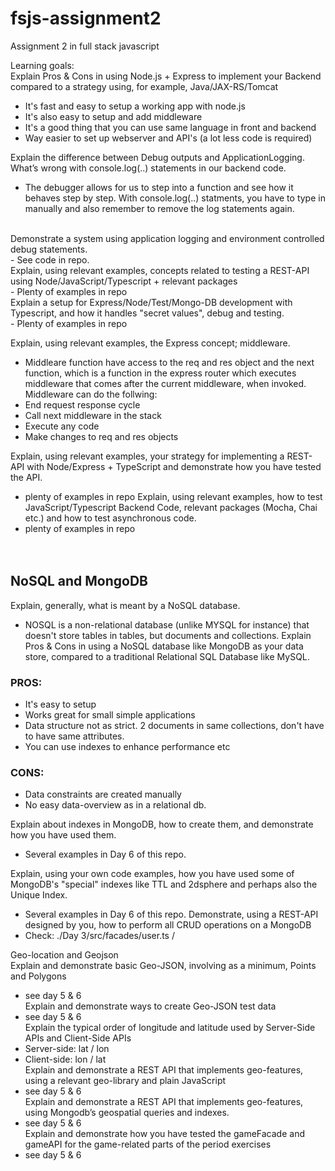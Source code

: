 # fsjs-assignment2
Assignment 2 in full stack javascript

Learning goals:<br>
Explain Pros & Cons in using Node.js + Express to implement your Backend compared to a strategy using, for example, Java/JAX-RS/Tomcat<br>
- It's fast and easy to setup a working app with node.js 
- It's also easy to setup and add middleware
- It's a good thing that you can use same language in front and backend
- Way easier to set up webserver and API's (a lot less code is required)

Explain the difference between Debug outputs and ApplicationLogging. What’s wrong with console.log(..) statements in our backend code.<br>
- The debugger allows for us to step into a function and see how it behaves step by step. With console.log(..) statments, you have to type in manually and also remember to remove the log statements again. 
<br>
Demonstrate a system using application logging and environment controlled debug statements.<br>
- See code in repo. <br>
Explain, using relevant examples, concepts related to testing a REST-API using Node/JavaScript/Typescript + relevant packages <br>
- Plenty of examples in repo <br>
Explain a setup for Express/Node/Test/Mongo-DB development with Typescript, and how it handles "secret values",  debug and testing.<br>
- Plenty of examples in repo
<br>

Explain, using relevant examples, the Express concept; middleware.<br>
- Middleare function have access to the req and res object and the next function, which is a function in the express router which executes middleware that comes after the current middleware, when invoked.  <br>
Middleware can do the follwing: <br>
- End request response cycle
- Call next middleware in the stack
- Execute any code
- Make changes to req and res objects

Explain, using relevant examples, your strategy for implementing a REST-API with Node/Express  + TypeScript and demonstrate how you have tested the API.<br>
- plenty of examples in repo
Explain, using relevant examples, how to test JavaScript/Typescript Backend Code, relevant packages (Mocha, Chai etc.) and how to test asynchronous code.<br>
- plenty of examples in repo <br>
<br><br>
## NoSQL and MongoDB <br>
Explain, generally, what is meant by a NoSQL database.<br>
- NOSQL is a non-relational database (unlike MYSQL for instance) that doesn't store tables in tables, but documents and collections.
Explain Pros & Cons in using a NoSQL database like MongoDB as your data store, compared to a traditional Relational SQL Database like MySQL.<br>
### PROS:
- It's easy to setup
- Works great for small simple applications
- Data structure not as strict. 2 documents in same collections, don't have to have same attributes.
- You can use indexes to enhance performance etc

### CONS:
- Data constraints are created manually
- No easy data-overview as in a relational db.

Explain about indexes in MongoDB, how to create them, and demonstrate how you have used them.<br>
- Several examples in Day 6 of this repo.

Explain, using your own code examples, how you have used some of MongoDB's "special" indexes like TTL and 2dsphere and perhaps also the Unique Index.<br>
- Several examples in Day 6 of this repo.
Demonstrate, using a REST-API designed by you, how to perform all CRUD operations on a MongoDB<br>
- Check: ./Day 3/src/facades/user.ts /

Geo-location and Geojson<br>
Explain and demonstrate basic Geo-JSON, involving as a minimum, Points and Polygons<br>
- see day 5 & 6<br>
Explain and demonstrate ways to create Geo-JSON test data<br>
- see day 5 & 6<br>
Explain the typical order of longitude and latitude used by Server-Side APIs and Client-Side APIs<br>
- Server-side: lat / lon<br>
- Client-side: lon / lat<br>
Explain and demonstrate a REST API that implements geo-features, using a relevant geo-library and plain JavaScript<br>
- see day 5 & 6<br>
Explain and demonstrate a REST API that implements geo-features, using Mongodb’s geospatial queries and indexes.<br>
- see day 5 & 6<br>
Explain and demonstrate how you have tested the gameFacade and gameAPI for the game-related parts of the period exercises<br>
- see day 5 & 6<br>
